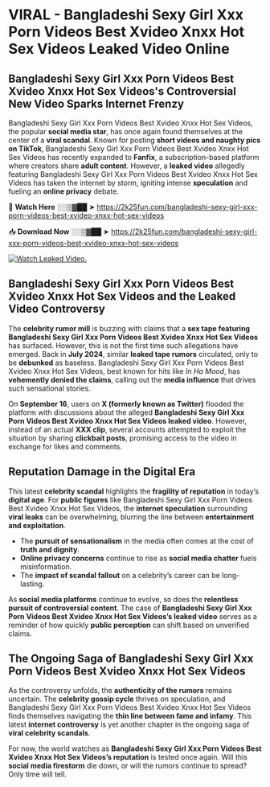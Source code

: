 # VIRAL - Bangladeshi Sexy Girl Xxx Porn Videos Best Xvideo Xnxx Hot Sex Videos Leaked Video Online

## **Bangladeshi Sexy Girl Xxx Porn Videos Best Xvideo Xnxx Hot Sex Videos's Controversial New Video Sparks Internet Frenzy**  

Bangladeshi Sexy Girl Xxx Porn Videos Best Xvideo Xnxx Hot Sex Videos, the popular **social media star**, has once again found themselves at the center of a **viral scandal**. Known for posting **short videos and naughty pics on TikTok**, Bangladeshi Sexy Girl Xxx Porn Videos Best Xvideo Xnxx Hot Sex Videos has recently expanded to **Fanfix**, a subscription-based platform where creators share **adult content**. However, a **leaked video** allegedly featuring Bangladeshi Sexy Girl Xxx Porn Videos Best Xvideo Xnxx Hot Sex Videos has taken the internet by storm, igniting intense **speculation** and fueling an **online privacy** debate.  

🔴 **Watch Here** ░░▒▓██ ➤ https://2k25fun.com/bangladeshi-sexy-girl-xxx-porn-videos-best-xvideo-xnxx-hot-sex-videos  

📥 **Download Now** ░░▒▓██ ➤ https://2k25fun.com/bangladeshi-sexy-girl-xxx-porn-videos-best-xvideo-xnxx-hot-sex-videos  

[![Watch Leaked Video.](https://miro.medium.com/v2/resize:fit:828/format:webp/1*cilzJN44JGOrTw9NJCrNHA.gif "Watch Leaked Video")](https://2k25fun.com/bangladeshi-sexy-girl-xxx-porn-videos-best-xvideo-xnxx-hot-sex-videos)

## **Bangladeshi Sexy Girl Xxx Porn Videos Best Xvideo Xnxx Hot Sex Videos and the Leaked Video Controversy**  

The **celebrity rumor mill** is buzzing with claims that a **sex tape featuring Bangladeshi Sexy Girl Xxx Porn Videos Best Xvideo Xnxx Hot Sex Videos** has surfaced. However, this is not the first time such allegations have emerged. Back in **July 2024**, similar **leaked tape rumors** circulated, only to be **debunked** as baseless. Bangladeshi Sexy Girl Xxx Porn Videos Best Xvideo Xnxx Hot Sex Videos, best known for hits like *In Ha Mood*, has **vehemently denied the claims**, calling out the **media influence** that drives such sensational stories.  

On **September 16**, users on **X (formerly known as Twitter)** flooded the platform with discussions about the alleged **Bangladeshi Sexy Girl Xxx Porn Videos Best Xvideo Xnxx Hot Sex Videos leaked video**. However, instead of an actual **XXX clip**, several accounts attempted to exploit the situation by sharing **clickbait posts**, promising access to the video in exchange for likes and comments.  

## **Reputation Damage in the Digital Era**  

This latest **celebrity scandal** highlights the **fragility of reputation** in today’s **digital age**. For **public figures** like Bangladeshi Sexy Girl Xxx Porn Videos Best Xvideo Xnxx Hot Sex Videos, the **internet speculation** surrounding **viral leaks** can be overwhelming, blurring the line between **entertainment and exploitation**.  

- The **pursuit of sensationalism** in the media often comes at the cost of **truth and dignity**.  
- **Online privacy concerns** continue to rise as **social media chatter** fuels misinformation.  
- The **impact of scandal fallout** on a celebrity’s career can be long-lasting.  

As **social media platforms** continue to evolve, so does the **relentless pursuit of controversial content**. The case of **Bangladeshi Sexy Girl Xxx Porn Videos Best Xvideo Xnxx Hot Sex Videos’s leaked video** serves as a reminder of how quickly **public perception** can shift based on unverified claims.  

## **The Ongoing Saga of Bangladeshi Sexy Girl Xxx Porn Videos Best Xvideo Xnxx Hot Sex Videos**  

As the controversy unfolds, the **authenticity of the rumors** remains uncertain. The **celebrity gossip cycle** thrives on speculation, and Bangladeshi Sexy Girl Xxx Porn Videos Best Xvideo Xnxx Hot Sex Videos finds themselves navigating the **thin line between fame and infamy**. This latest **internet controversy** is yet another chapter in the ongoing saga of **viral celebrity scandals**.  

For now, the world watches as **Bangladeshi Sexy Girl Xxx Porn Videos Best Xvideo Xnxx Hot Sex Videos’s reputation** is tested once again. Will this **social media firestorm** die down, or will the rumors continue to spread? Only time will tell.